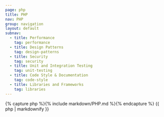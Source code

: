 ```yaml
---
page: php
title: PHP
nav: PHP
group: navigation
layout: default
subnav:
  - title: Performance
    tag: performance
  - title: Design Patterns
    tag: design-patterns
  - title: Security
    tag: security
  - title: Unit and Integration Testing
    tag: unit-testing
  - title: Code Style & Documentation
    tag: code-style
  - title: Libraries and Frameworks
    tag: libraries
---
```


<div class="docs-section">
		{% capture php %}{% include markdown/PHP.md %}{% endcapture %}
		{{ php | markdownify }}
</div>